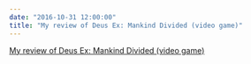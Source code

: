 ```yaml
---
date: "2016-10-31 12:00:00"
title: "My review of Deus Ex: Mankind Divided (video game)"
---
```


[My review of Deus Ex: Mankind Divided (video game)](/lemire/blog/2016/10-31-my-review-of-deus-ex-mankind-divided-video-game)

